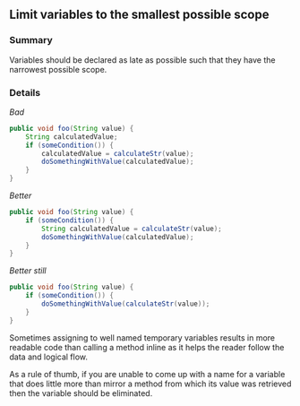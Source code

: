 ## Limit variables to the smallest possible scope

### Summary

Variables should be declared as late as possible such that they have the narrowest possible scope.

### Details

*Bad*

```java
public void foo(String value) {
    String calculatedValue;
    if (someCondition()) {
        calculatedValue = calculateStr(value);
        doSomethingWithValue(calculatedValue);
    }
}
```

*Better*

```java
public void foo(String value) {
    if (someCondition()) {
        String calculatedValue = calculateStr(value);
        doSomethingWithValue(calculatedValue);
    }
}
```

*Better still*

```java
public void foo(String value) {
    if (someCondition()) {
        doSomethingWithValue(calculateStr(value));
    }
}
```

Sometimes assigning to well named temporary variables results in more readable code than calling a method inline as it helps the reader follow the data and logical flow.

As a rule of thumb, if you are unable to come up with a name for a variable that does little more than mirror a method from which its value was retrieved then the variable should be eliminated.

